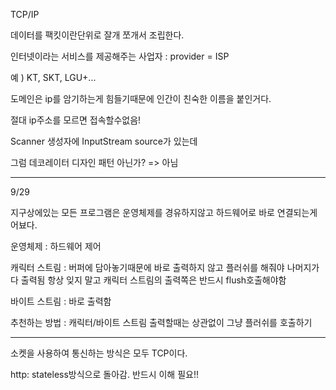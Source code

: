 TCP/IP

데이터를 팩킷이란단위로 잘개 쪼개서 조립한다.



인터넷이라는 서비스를 제공해주는 사업자 : provider = ISP

예 ) KT, SKT, LGU+...

도메인은 ip를 암기하는게 힘들기때문에 인간이 친숙한 이름을 붙인거다.

절대 ip주소를 모르면 접속할수없음!

Scanner 생성자에 InputStream source가 있는데

그럼 데코레이터 디자인 패턴 아닌가? => 아님

----------

9/29

지구상에있는 모든 프로그램은 운영체제를 경유하지않고 하드웨어로 바로 연결되는게 어뵤다.

운영체제 : 하드웨어 제어

캐릭터 스트림 : 버퍼에 담아놓기때문에 바로 출력하지 않고 플러쉬를 해줘야 나머지가 다 출력됨 항상 잊지 말고 캐릭터 스트림의 출력쪽은 반드시 flush호출해야함

바이트 스트림 : 바로 출력함

추천하는 방법 : 캐릭터/바이트 스트림 출력할때는 상관없이 그냥 플러쉬를 호출하기

---

소켓을 사용하여 통신하는 방식은 모두 TCP이다.

http: stateless방식으로 돌아감. 반드시 이해 필요!!